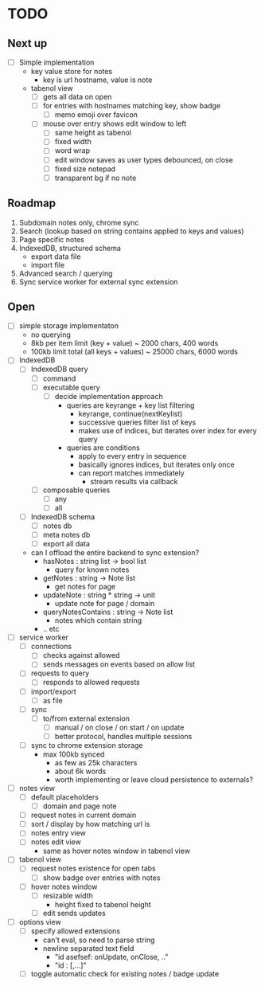 # TODO

## Next up
- [ ] Simple implementation
    - key value store for notes
        - key is url hostname, value is note
    - tabenol view
        - [ ] gets all data on open
        - [ ] for entries with hostnames matching key, show badge
            - [ ] memo emoji over favicon
        - [ ] mouse over entry shows edit window to left
            - [ ] same height as tabenol
            - [ ] fixed width
            - [ ] word wrap
            - [ ] edit window saves as user types debounced, on close
            - [ ] fixed size notepad
            - [ ] transparent bg if no note

## Roadmap
1. Subdomain notes only, chrome sync
1. Search (lookup based on string contains applied to keys and values)
1. Page specific notes
1. IndexedDB, structured schema
    - export data file
    - import file
1. Advanced search / querying
1. Sync service worker for external sync extension

## Open
- [ ] simple storage implementaton
    - no querying
    - 8kb per item limit (key + value) ~ 2000 chars, 400 words
    - 100kb limit total (all keys + values) ~ 25000 chars, 6000 words
- [ ] IndexedDB
    - [ ] IndexedDB query
        - [ ] command
        - [ ] executable query
            - [ ] decide implementation approach
                - queries are keyrange + key list filtering
                    - keyrange, continue(nextKeylist)
                    - successive queries filter list of keys
                    - makes use of indices, but iterates over index for every query
                - queries are conditions
                    - apply to every entry in sequence
                    - basically ignores indices, but iterates only once
                    - can report matches immediately
                        - stream results via callback
        - [ ] composable queries
            - [ ] any
            - [ ] all
    - [ ] IndexedDB schema
        - [ ] notes db
        - [ ] meta notes db
        - [ ] export all data
    - can I offload the entire backend to sync extension?
        - hasNotes : string list -> bool list
            - query for known notes
        - getNotes : string -> Note list
            - get notes for page
        - updateNote : string * string -> unit
            - update note for page / domain
        - queryNotesContains : string -> Note list
            - notes which contain string
        - .. etc
- [ ] service worker
    - [ ] connections
        - [ ] checks against allowed
        - [ ] sends messages on events based on allow list
    - [ ] requests to query
        - [ ] responds to allowed requests
    - [ ] import/export
        - [ ] as file
    - [ ] sync
        - [ ] to/from external extension
            - [ ] manual / on close / on start / on update
            - [ ] better protocol, handles multiple sessions
    - [ ] sync to chrome extension storage
        - max 100kb synced
            - as few as 25k characters
            - about 6k words
            - worth implementing or leave cloud persistence to externals?
- [ ] notes view
    - [ ] default placeholders
        - [ ] domain and page note
    - [ ] request notes in current domain
    - [ ] sort / display by how matching url is
    - [ ] notes entry view
    - [ ] notes edit view
        - same as hover notes window in tabenol view
- [ ] tabenol view
    - [ ] request notes existence for open tabs
        - [ ] show badge over entries with notes
    - [ ] hover notes window
        - [ ] resizable width
            - height fixed to tabenol height
        - [ ] edit sends updates
- [ ] options view
    - [ ] specify allowed extensions
        - can't eval, so need to parse string
        - newline separated text field
            - "id asefsef: onUpdate, onClose, .."
            - "id <extensionId>: [<permission>,...]"
    - [ ] toggle automatic check for existing notes / badge update
